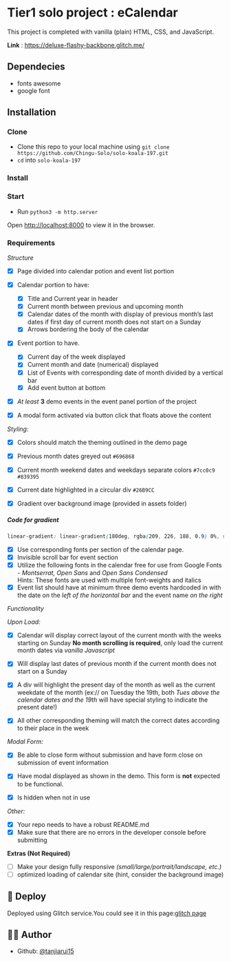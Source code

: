 # Tier1 solo project : eCalendar

This project is completed with vanilla (plain) HTML, CSS, and JavaScript. 

**Link** : https://deluxe-flashy-backbone.glitch.me/

## Dependecies

- fonts awesome
- google font

## Installation

### Clone

- Clone this repo to your local machine using `git clone https://github.com/Chingu-Solo/solo-koala-197.git`
- `cd` into `solo-koala-197`

### Install

### Start

- Run `python3 -m http.server`

Open [http://localhost:8000](http://localhost:8000) to view it in the browser.

### Requirements

*Structure*

- [x] Page divided into calendar potion and event list portion

- [x] Calendar portion to have:  

  - [x] Title and Current year in header  
  - [x] Current month between previous and upcoming month 
  - [x] Calendar dates of the month with display of previous month’s last dates if first day of current month does not start on a Sunday 
  - [x] Arrows bordering the body of the calendar 

- [x] Event portion to have.

  - [x]  Current day of the week displayed  
  - [x]  Current month and date (numerical) displayed  
  - [x]  List of Events with corresponding date of month divided by a vertical bar  
  - [x]  Add event button at bottom 

- [x] *At least* **3** demo events in the event panel portion of the project 

- [x] A modal form activated via button click that floats above the content

*Styling:*

- [x] Colors should match the theming outlined in the demo page 

 - [x] Previous month dates greyed out  `#696868`
 - [x] Current month weekend dates and weekdays separate colors `#7cc0c9` `#839395`
 - [x] Current date highlighted in a circular div `#26B9CC`
 - [x] Gradient over background image (provided in assets folder)

 ##### Code for gradient
 ```css
 linear-gradient: linear-gradient(180deg, rgba(209, 226, 188, 0.9) 0%, rgba(255, 255, 255, 0) 100%), rgba(160, 236, 247, 0.5);
 ```

- [x] Use corresponding fonts per section of the calendar page. 
- [x] Invisible scroll bar for event section
- [x] Utilize the following fonts in the calendar free for use from Google Fonts - *Montserrat, Open Sans* and *Open Sans Condensed*  
      Hints: These fonts are used with multiple font-weights and italics
- [x] Event list should have at minimum three demo events hardcoded in with the date on the *left of the horizontal bar* and the event name *on the right*

*Functionality*

*Upon Load:*

- [x] Calendar will display correct layout of the current month with the weeks starting on Sunday **No month scrolling is required**, only load the current month dates via *vanilla Javascript*
- [x] Will display last dates of previous month if the current month does not start on a Sunday 
- [x] A div will highlight the present day of the month as well as the current weekdate of the month (ex:// on Tuesday the 19th, both *Tues above the calendar dates and the 19th* will have special styling to indicate the present date!)
- [x] All other corresponding theming will match the correct dates according to their place in the week


*Modal Form:*

- [x] Be able to close form without submission and have form close on submission of event information
- [x] Have modal displayed as shown in the demo. This form is **not** expected to be functional.
- [x] Is hidden when not in use


*Other:*

- [x] Your repo needs to have a robust README.md
- [x] Make sure that there are no errors in the developer console before submitting

**Extras (Not Required)**

- [ ] Make your design fully responsive *(small/large/portrait/landscape, etc.)*
- [ ] optimized loading of calendar site (hint, consider the background image)

## 🚀 Deploy

Deployed using Glitch service.You could see it in this page:[glitch page](https://deluxe-flashy-backbone.glitch.me/)

## 🧝‍♂️ Author

- Github: [@tanjiarui15](https://github.com/tanjiarui15)
